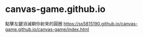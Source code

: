 # canvas-game.github.io
點擊左鍵消滅朝你射來的圓圈
https://ss5815190.github.io/canvas-game.github.io/canvas-game/index.html
